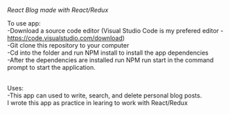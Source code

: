 *React Blog made with React/Redux*<br>

To use app: <br>
-Download a source code editor (Visual Studio Code is my prefered editor - https://code.visualstudio.com/download) <br>
-Git clone this repository to your computer <br>
-Cd into the folder and run NPM install to install the app dependencies <br>
-After the dependencies are installed run NPM run start in the command prompt to start the application. <br>
<br>

Uses: <br>
-This app can used to write, search, and delete personal blog posts. 
<br>
I wrote this app as practice in learing to work with React/Redux
